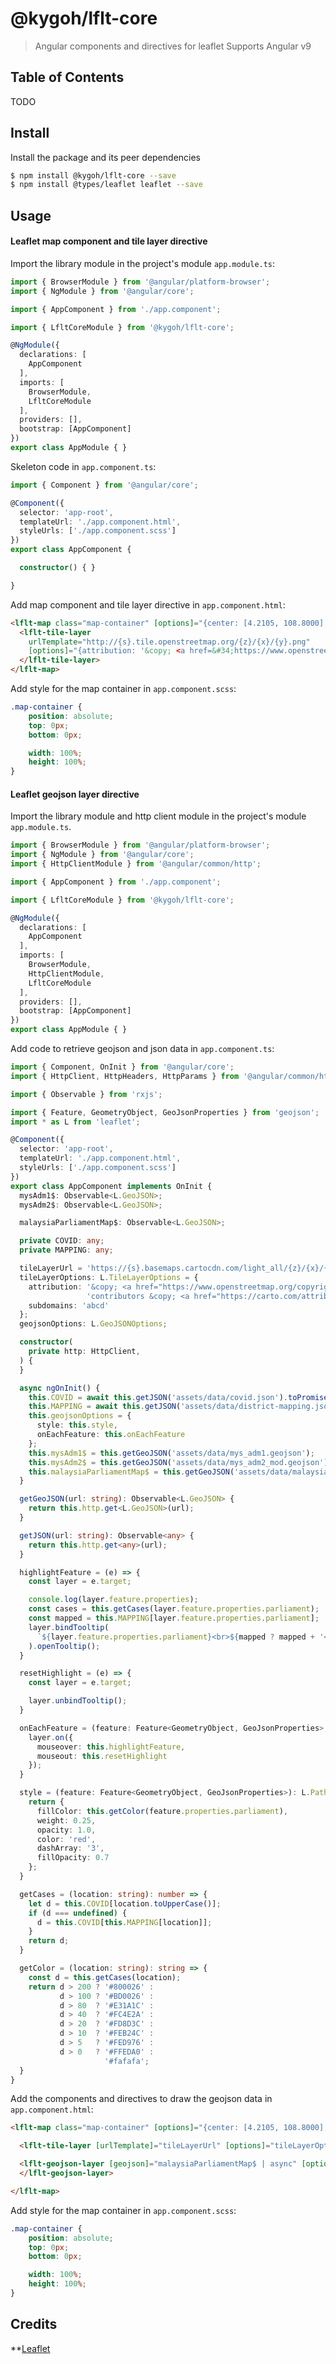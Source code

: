 # @kygoh/lflt-core

> Angular components and directives for leaflet
> Supports Angular v9

## Table of Contents
TODO


## Install
Install the package and its peer dependencies
```bash
$ npm install @kygoh/lflt-core --save
$ npm install @types/leaflet leaflet --save
```

## Usage

#### Leaflet map component and tile layer directive

Import the library module in the project's module `app.module.ts`:
```ts
import { BrowserModule } from '@angular/platform-browser';
import { NgModule } from '@angular/core';

import { AppComponent } from './app.component';

import { LfltCoreModule } from '@kygoh/lflt-core';

@NgModule({
  declarations: [
    AppComponent
  ],
  imports: [
    BrowserModule,
    LfltCoreModule
  ],
  providers: [],
  bootstrap: [AppComponent]
})
export class AppModule { }
```

Skeleton code in `app.component.ts`:
```ts
import { Component } from '@angular/core';

@Component({
  selector: 'app-root',
  templateUrl: './app.component.html',
  styleUrls: ['./app.component.scss']
})
export class AppComponent {

  constructor() { }

}
```

Add map component and tile layer directive in `app.component.html`:
```html
<lflt-map class="map-container" [options]="{center: [4.2105, 108.8000], zoom: 6}">
  <lflt-tile-layer
    urlTemplate="http://{s}.tile.openstreetmap.org/{z}/{x}/{y}.png"
    [options]="{attribution: '&copy; <a href=&#34;https://www.openstreetmap.org/copyright&#34;>OpenStreetMap</a> contributors'}">
  </lflt-tile-layer>
</lflt-map>
```

Add style for the map container in `app.component.scss`:
```scss
.map-container {
    position: absolute;
    top: 0px;
    bottom: 0px;

    width: 100%;
    height: 100%;
}
```

#### Leaflet geojson layer directive

Import the library module and http client module in the project's module `app.module.ts`.
```ts
import { BrowserModule } from '@angular/platform-browser';
import { NgModule } from '@angular/core';
import { HttpClientModule } from '@angular/common/http';

import { AppComponent } from './app.component';

import { LfltCoreModule } from '@kygoh/lflt-core';

@NgModule({
  declarations: [
    AppComponent
  ],
  imports: [
    BrowserModule,
    HttpClientModule,
    LfltCoreModule
  ],
  providers: [],
  bootstrap: [AppComponent]
})
export class AppModule { }
```

Add code to retrieve geojson and json data in `app.component.ts`:
```ts
import { Component, OnInit } from '@angular/core';
import { HttpClient, HttpHeaders, HttpParams } from '@angular/common/http';

import { Observable } from 'rxjs';

import { Feature, GeometryObject, GeoJsonProperties } from 'geojson';
import * as L from 'leaflet';

@Component({
  selector: 'app-root',
  templateUrl: './app.component.html',
  styleUrls: ['./app.component.scss']
})
export class AppComponent implements OnInit {
  mysAdm1$: Observable<L.GeoJSON>;
  mysAdm2$: Observable<L.GeoJSON>;

  malaysiaParliamentMap$: Observable<L.GeoJSON>;

  private COVID: any;
  private MAPPING: any;

  tileLayerUrl = 'https://{s}.basemaps.cartocdn.com/light_all/{z}/{x}/{y}{r}.png';
  tileLayerOptions: L.TileLayerOptions = {
    attribution: '&copy; <a href="https://www.openstreetmap.org/copyright">OpenStreetMap</a> ' +
                 'contributors &copy; <a href="https://carto.com/attributions">CARTO</a>',
    subdomains: 'abcd'
  };
  geojsonOptions: L.GeoJSONOptions;

  constructor(
    private http: HttpClient,
  ) {
  }

  async ngOnInit() {
    this.COVID = await this.getJSON('assets/data/covid.json').toPromise();
    this.MAPPING = await this.getJSON('assets/data/district-mapping.json').toPromise();
    this.geojsonOptions = {
      style: this.style,
      onEachFeature: this.onEachFeature
    };
    this.mysAdm1$ = this.getGeoJSON('assets/data/mys_adm1.geojson');
    this.mysAdm2$ = this.getGeoJSON('assets/data/mys_adm2_mod.geojson');
    this.malaysiaParliamentMap$ = this.getGeoJSON('assets/data/malaysia_parliamentary_carto_2018.geojson');
  }

  getGeoJSON(url: string): Observable<L.GeoJSON> {
    return this.http.get<L.GeoJSON>(url);
  }

  getJSON(url: string): Observable<any> {
    return this.http.get<any>(url);
  }

  highlightFeature = (e) => {
    const layer = e.target;

    console.log(layer.feature.properties);
    const cases = this.getCases(layer.feature.properties.parliament);
    const mapped = this.MAPPING[layer.feature.properties.parliament];
    layer.bindTooltip(
      `${layer.feature.properties.parliament}<br>${mapped ? mapped + '<br>' : ''}${cases ? cases : 'no'} case(s)`
    ).openTooltip();
  }

  resetHighlight = (e) => {
    const layer = e.target;

    layer.unbindTooltip();
  }

  onEachFeature = (feature: Feature<GeometryObject, GeoJsonProperties>, layer: L.Layer) => {
    layer.on({
      mouseover: this.highlightFeature,
      mouseout: this.resetHighlight
    });
  }

  style = (feature: Feature<GeometryObject, GeoJsonProperties>): L.PathOptions => {
    return {
      fillColor: this.getColor(feature.properties.parliament),
      weight: 0.25,
      opacity: 1.0,
      color: 'red',
      dashArray: '3',
      fillOpacity: 0.7
    };
  }

  getCases = (location: string): number => {
    let d = this.COVID[location.toUpperCase()];
    if (d === undefined) {
      d = this.COVID[this.MAPPING[location]];
    }
    return d;
  }

  getColor = (location: string): string => {
    const d = this.getCases(location);
    return d > 200 ? '#800026' :
           d > 100 ? '#BD0026' :
           d > 80  ? '#E31A1C' :
           d > 40  ? '#FC4E2A' :
           d > 20  ? '#FD8D3C' :
           d > 10  ? '#FEB24C' :
           d > 5   ? '#FED976' :
           d > 0   ? '#FFEDA0' :
                     '#fafafa';
  }
}
```

Add the components and directives to draw the geojson data in `app.component.html`:
```html
<lflt-map class="map-container" [options]="{center: [4.2105, 108.8000], zoom: 6}">

  <lflt-tile-layer [urlTemplate]="tileLayerUrl" [options]="tileLayerOptions"></lflt-tile-layer>

  <lflt-geojson-layer [geojson]="malaysiaParliamentMap$ | async" [options]="geojsonOptions">
  </lflt-geojson-layer>

</lflt-map>
```

Add style for the map container in `app.component.scss`:
```scss
.map-container {
    position: absolute;
    top: 0px;
    bottom: 0px;

    width: 100%;
    height: 100%;
}
```

## Credits
**[Leaflet](http://leafletjs.com/)